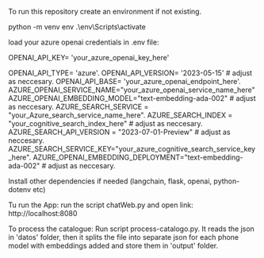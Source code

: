 
To run this repository create an environment if not existing.

python -m venv env
.\env\Scripts\activate

load your azure openai credentials in .env file:

OPENAI_API_KEY= 'your_azure_openai_key_here'

OPENAI_API_TYPE= 'azure'.
OPENAI_API_VERSION= '2023-05-15' # adjust as neccesary.
OPENAI_API_BASE= 'your_azure_openai_endpoint_here'.
AZURE_OPENAI_SERVICE_NAME="your_azure_openai_service_name_here"
AZURE_OPENAI_EMBEDDING_MODEL="text-embedding-ada-002" # adjust as neccesary.
AZURE_SEARCH_SERVICE = "your_Azure_search_service_name_here".
AZURE_SEARCH_INDEX = "your_cognitive_search_index_here" # adjust as neccesary.
AZURE_SEARCH_API_VERSION = "2023-07-01-Preview" # adjust as neccesary.
AZURE_SEARCH_SERVICE_KEY="your_azure_cognitive_search_service_key_here".
AZURE_OPENAI_EMBEDDING_DEPLOYMENT="text-embedding-ada-002" # adjust as neccesary.

Install other dependencies if needed (langchain, flask, openai, python-dotenv etc)

Tu run the App:
run the script chatWeb.py and open link: http://localhost:8080

To process the catalogue:
Run script process-catalogo.py. It reads the json in 'datos' folder, then it splits the file into separate json for each phone model with embeddings added and store them in 'output' folder.